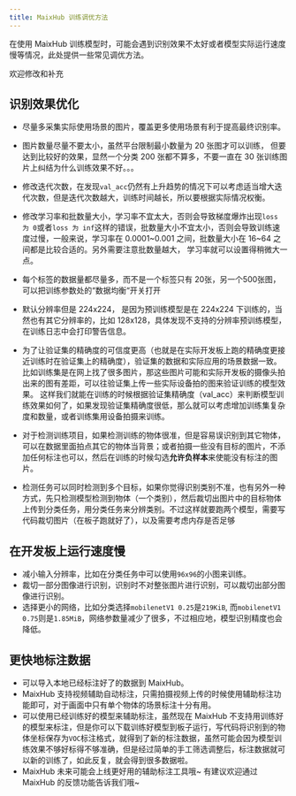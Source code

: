 ```yaml
---
title: MaixHub 训练调优方法
---
```



在使用 MaixHub 训练模型时，可能会遇到识别效果不太好或者模型实际运行速度慢等情况，此处提供一些常见调优方法。

欢迎修改和补充


## 识别效果优化

* 尽量多采集实际使用场景的图片，覆盖更多使用场景有利于提高最终识别率。

* 图片数量尽量不要太小，虽然平台限制最小数量为 20 张图才可以训练， 但要达到比较好的效果，显然一个分类 200 张都不算多，不要一直在 30 张训练图片上纠结为什么训练效果不好。。。

* 修改迭代次数，在发现`val_acc`仍然有上升趋势的情况下可以考虑适当增大迭代次数，但是迭代次数越大，训练时间越长，所以要根据实际情况权衡。

* 修改学习率和批数量大小，学习率不宜太大，否则会导致梯度爆炸出现`loss 为 0`或者`loss 为 inf`这样的错误，批数量大小不宜太小，否则会导致训练速度过慢，一般来说，学习率在 0.0001~0.001 之间，批数量大小在 16~64 之间都是比较合适的。另外需要注意批数量越大， 学习率就可以设置得稍微大一点。

* 每个标签的数据量都尽量多，而不是一个标签只有 20张，另一个500张图， 可以把训练参数处的“数据均衡“开关打开

* 默认分辨率但是 224x224， 是因为预训练模型是在 224x224 下训练的，当然也有其它分辨率的，比如 128x128，具体发现不支持的分辨率预训练模型，在训练日志中会打印警告信息。

* 为了让验证集的精确度的可信度更高（也就是在实际开发板上跑的精确度更接近训练时在验证集上的精确度），验证集的数据和实际应用的场景数据一致。比如训练集是在网上找了很多图片，那这些图片可能和实际开发板的摄像头拍出来的图有差距，可以往验证集上传一些实际设备拍的图来验证训练的模型效果。
  这样我们就能在训练的时候根据验证集精确度（val_acc）来判断模型训练效果如何了，如果发现验证集精确度很低，那么就可以考虑增加训练集复杂度和数量，或者训练集用设备拍摄来训练。

* 对于检测训练项目，如果检测训练的物体很准，但是容易误识别到其它物体，可以在数据里面拍点其它的物体当背景；或者拍摄一些没有目标的图片，不添加任何标注也可以，然后在训练的时候勾选**允许负样本**来使能没有标注的图片。

* 检测任务可以同时检测到多个目标，如果你觉得识别类别不准，也有另外一种方式，先只检测模型检测到物体（一个类别），然后裁切出图片中的目标物体上传到分类任务，用分类任务来分辨类别。不过这样就要跑两个模型，需要写代码裁切图片（在板子跑就好了），以及需要考虑内存是否足够


## 在开发板上运行速度慢

* 减小输入分辨率，比如在分类任务中可以使用`96x96`的小图来训练。
* 裁切一部分图像进行识别，识别时不对整张图片进行识别，可以裁切出部分图像进行识别。
* 选择更小的网络，比如分类选择`mobilenetV1 0.25`是`219KiB`, 而`mobilenetV1 0.75`则是`1.85MiB`，网络参数量减少了很多，不过相应地，模型识别精度也会降低。


## 更快地标注数据

* 可以导入本地已经标注好了的数据到 MaixHub。
* MaixHub 支持视频辅助自动标注，只需拍摄视频上传的时候使用辅助标注功能即可，对于画面中只有单个物体的场景标注十分有用。
* 可以使用已经训练好的模型来辅助标注，虽然现在 MaixHub 不支持用训练好的模型来标注，但是你可以下载训练好模型到板子运行，写代码将识别到的物体坐标保存为`VOC`标注格式，就得到了新的标注数据，虽然可能会因为模型训练效果不够好标得不够准确，但是经过简单的手工筛选调整后，标注数据就可以新的训练了，如此反复，就会得到很多数据啦。
* MaixHub 未来可能会上线更好用的辅助标注工具哦~ 有建议欢迎通过 MaixHub 的反馈功能告诉我们哦~



